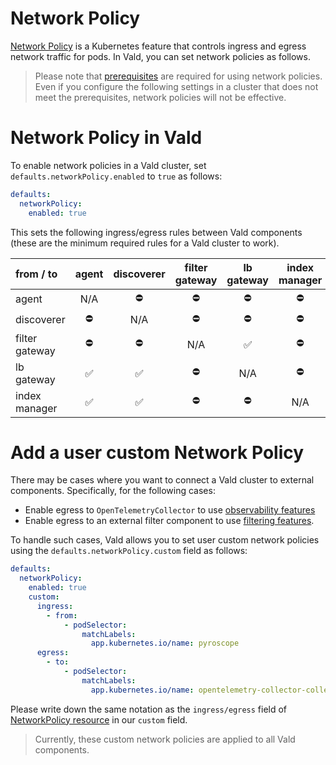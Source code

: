 # Network Policy

[Network Policy](https://kubernetes.io/docs/concepts/services-networking/network-policies/) is a Kubernetes feature that controls ingress and egress network traffic for pods. In Vald, you can set network policies as follows.

> Please note that [prerequisites](https://kubernetes.io/docs/concepts/services-networking/network-policies/#prerequisites) are required for using network policies. Even if you configure the following settings in a cluster that does not meet the prerequisites, network policies will not be effective.

# Network Policy in Vald

To enable network policies in a Vald cluster, set `defaults.networkPolicy.enabled` to `true` as follows:

```yaml
defaults:
  networkPolicy:
    enabled: true
```

This sets the following ingress/egress rules between Vald components (these are the minimum required rules for a Vald cluster to work).

| from / to      | agent | discoverer | filter gateway | lb gateway | index manager | kube-system |
| :------------- | :---: | :--------: | :------------: | :--------: | :-----------: | :---------: |
| agent          |  N/A  |     ⛔     |       ⛔       |     ⛔     |      ⛔       |     ✅      |
| discoverer     |  ⛔   |    N/A     |       ⛔       |     ⛔     |      ⛔       |     ✅      |
| filter gateway |  ⛔   |     ⛔     |      N/A       |     ✅     |      ⛔       |     ✅      |
| lb gateway     |  ✅   |     ✅     |       ⛔       |    N/A     |      ⛔       |     ✅      |
| index manager  |  ✅   |     ✅     |       ⛔       |     ⛔     |      N/A      |     ✅      |

# Add a user custom Network Policy

There may be cases where you want to connect a Vald cluster to external components. Specifically, for the following cases:

- Enable egress to `OpenTelemetryCollector` to use [observability features](https://vald.vdaas.org/docs/user-guides/observability-configuration/)
- Enable egress to an external filter component to use [filtering features](https://vald.vdaas.org/docs/user-guides/filtering-configuration/).

To handle such cases, Vald allows you to set user custom network policies using the `defaults.networkPolicy.custom` field as follows:

```yaml
defaults:
  networkPolicy:
    enabled: true
    custom:
      ingress:
        - from:
            - podSelector:
                matchLabels:
                  app.kubernetes.io/name: pyroscope
      egress:
        - to:
            - podSelector:
                matchLabels:
                  app.kubernetes.io/name: opentelemetry-collector-collector
```

Please write down the same notation as the `ingress/egress` field of [NetworkPolicy resource](https://kubernetes.io/docs/concepts/services-networking/network-policies/#networkpolicy-resource) in our `custom` field.

> Currently, these custom network policies are applied to all Vald components.
